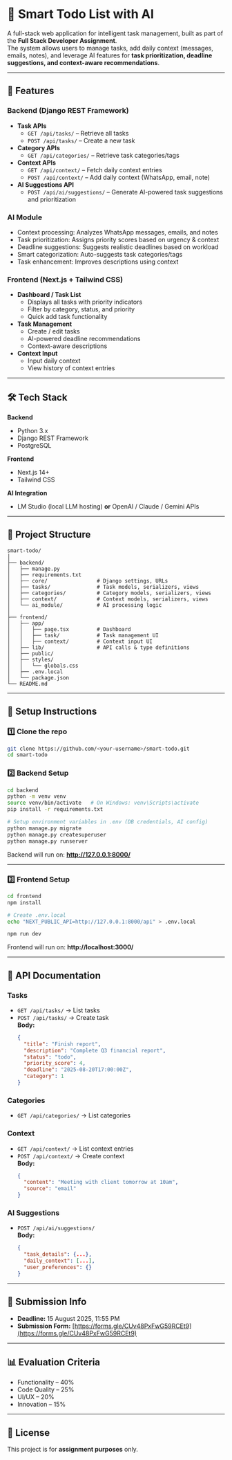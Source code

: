 # 🧠 Smart Todo List with AI

A full-stack web application for intelligent task management, built as part of the **Full Stack Developer Assignment**.  
The system allows users to manage tasks, add daily context (messages, emails, notes), and leverage AI features for **task prioritization, deadline suggestions, and context-aware recommendations**.

---

## 📌 Features

### Backend (Django REST Framework)
- **Task APIs**
  - `GET /api/tasks/` – Retrieve all tasks
  - `POST /api/tasks/` – Create a new task
- **Category APIs**
  - `GET /api/categories/` – Retrieve task categories/tags
- **Context APIs**
  - `GET /api/context/` – Fetch daily context entries
  - `POST /api/context/` – Add daily context (WhatsApp, email, note)
- **AI Suggestions API**
  - `POST /api/ai/suggestions/` – Generate AI-powered task suggestions and prioritization

### AI Module
- Context processing: Analyzes WhatsApp messages, emails, and notes
- Task prioritization: Assigns priority scores based on urgency & context
- Deadline suggestions: Suggests realistic deadlines based on workload
- Smart categorization: Auto-suggests task categories/tags
- Task enhancement: Improves descriptions using context

### Frontend (Next.js + Tailwind CSS)
- **Dashboard / Task List**
  - Displays all tasks with priority indicators
  - Filter by category, status, and priority
  - Quick add task functionality
- **Task Management**
  - Create / edit tasks
  - AI-powered deadline recommendations
  - Context-aware descriptions
- **Context Input**
  - Input daily context
  - View history of context entries

---

## 🛠 Tech Stack

**Backend**
- Python 3.x
- Django REST Framework
- PostgreSQL

**Frontend**
- Next.js 14+
- Tailwind CSS

**AI Integration**
- LM Studio (local LLM hosting) **or** OpenAI / Claude / Gemini APIs

---

## 📂 Project Structure

```
smart-todo/
│
├── backend/
│   ├── manage.py
│   ├── requirements.txt
│   ├── core/                # Django settings, URLs
│   ├── tasks/               # Task models, serializers, views
│   ├── categories/          # Category models, serializers, views
│   ├── context/             # Context models, serializers, views
│   └── ai_module/           # AI processing logic
│
├── frontend/
│   ├── app/
│   │   ├── page.tsx         # Dashboard
│   │   ├── task/            # Task management UI
│   │   ├── context/         # Context input UI
│   ├── lib/                 # API calls & type definitions
│   ├── public/
│   ├── styles/
│   │   └── globals.css
│   ├── .env.local
│   └── package.json
└── README.md
```

---

## 🚀 Setup Instructions

### 1️⃣ Clone the repo
```bash
git clone https://github.com/<your-username>/smart-todo.git
cd smart-todo
```

### 2️⃣ Backend Setup
```bash
cd backend
python -m venv venv
source venv/bin/activate   # On Windows: venv\Scripts\activate
pip install -r requirements.txt

# Setup environment variables in .env (DB credentials, AI config)
python manage.py migrate
python manage.py createsuperuser
python manage.py runserver
```

Backend will run on: **http://127.0.0.1:8000/**

---

### 3️⃣ Frontend Setup
```bash
cd frontend
npm install

# Create .env.local
echo "NEXT_PUBLIC_API=http://127.0.0.1:8000/api" > .env.local

npm run dev
```

Frontend will run on: **http://localhost:3000/**

---

## 📡 API Documentation

### **Tasks**
- `GET /api/tasks/` → List tasks
- `POST /api/tasks/` → Create task  
  **Body:**
  ```json
  {
    "title": "Finish report",
    "description": "Complete Q3 financial report",
    "status": "todo",
    "priority_score": 4,
    "deadline": "2025-08-20T17:00:00Z",
    "category": 1
  }
  ```

### **Categories**
- `GET /api/categories/` → List categories

### **Context**
- `GET /api/context/` → List context entries
- `POST /api/context/` → Create context  
  **Body:**
  ```json
  {
    "content": "Meeting with client tomorrow at 10am",
    "source": "email"
  }
  ```

### **AI Suggestions**
- `POST /api/ai/suggestions/`  
  **Body:**
  ```json
  {
    "task_details": {...},
    "daily_context": [...],
    "user_preferences": {}
  }
  ```

---

## 📅 Submission Info
- **Deadline:** 15 August 2025, 11:55 PM
- **Submission Form:** [https://forms.gle/CUv48PxFwG59RCEt9](https://forms.gle/CUv48PxFwG59RCEt9)

---

## 📊 Evaluation Criteria
- Functionality – 40%
- Code Quality – 25%
- UI/UX – 20%
- Innovation – 15%

---

## 📜 License
This project is for **assignment purposes** only.
